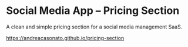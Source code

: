 # Social Media App – Pricing Section

A clean and simple pricing section for a social media management SaaS.

https://andreacasonato.github.io/pricing-section
